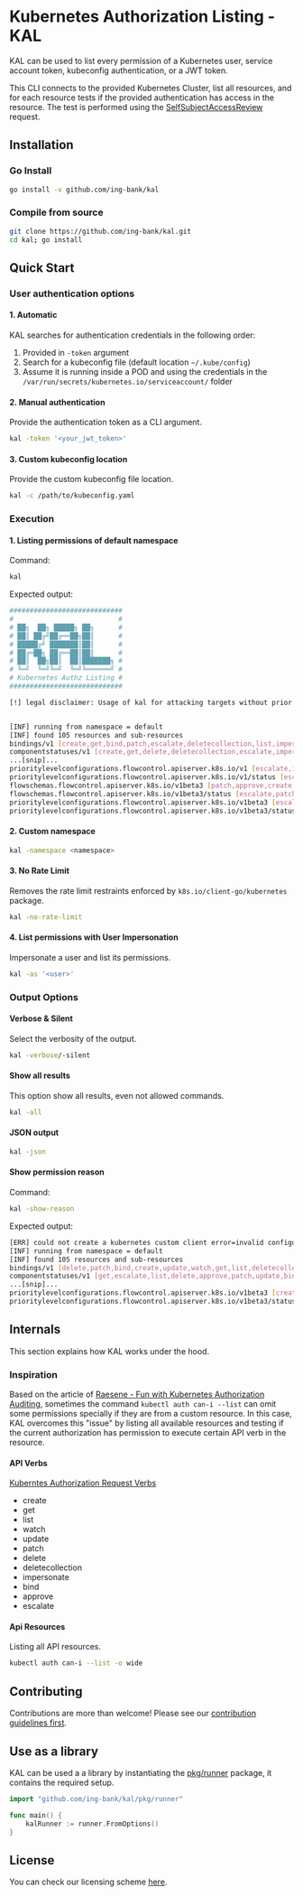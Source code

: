 # Kubernetes Authorization Listing - KAL

KAL can be used to list every permission of a Kubernetes user, service account token, kubeconfig authentication, or a JWT token.

This CLI connects to the provided Kubernetes Cluster, list all resources, and for each resource tests if the provided authentication has access in the resource. The test is performed using the [SelfSubjectAccessReview](https://kubernetes.io/docs/reference/kubernetes-api/authorization-resources/self-subject-access-review-v1/) request.

## Installation

### Go Install

```sh
go install -v github.com/ing-bank/kal
```

### Compile from source

```sh
git clone https://github.com/ing-bank/kal.git
cd kal; go install
```

## Quick Start

### User authentication options

#### 1. Automatic

KAL searches for authentication credentials in the following order:

1. Provided in `-token` argument
2. Search for a kubeconfig file (default location `~/.kube/config`)
3. Assume it is running inside a POD and using the credentials in the `/var/run/secrets/kubernetes.io/serviceaccount/` folder

#### 2. Manual authentication

Provide the authentication token as a CLI argument.

```sh
kal -token '<your_jwt_token>'
```

#### 3. Custom kubeconfig location

Provide the custom kubeconfig file location.

```sh
kal -c /path/to/kubeconfig.yaml
```


### Execution

#### 1. Listing permissions of default namespace

Command:

```sh
kal
```

Expected output:
```sh
############################
#                          #
# ██╗  ██╗ █████╗ ██╗      #
# ██║ ██╔╝██╔══██╗██║      #
# █████╔╝ ███████║██║      #
# ██╔═██╗ ██╔══██║██║      #
# ██║  ██╗██║  ██║███████╗ #
# ╚═╝  ╚═╝╚═╝  ╚═╝╚══════╝ #
# Kubernetes Authz Listing #
############################

[!] legal disclaimer: Usage of kal for attacking targets without prior mutual consent is illegal. It is the end user\'s responsibility to obey all applicable local, state and federal laws. Developers assume no liability and are not responsible for any misuse or damage caused by this program


[INF] running from namespace = default
[INF] found 105 resources and sub-resources
bindings/v1 [create,get,bind,patch,escalate,deletecollection,list,impersonate,watch,update,delete,approve] [default]
componentstatuses/v1 [create,get,delete,deletecollection,escalate,impersonate,update,patch,approve,watch,bind,list] [CLUSTER_WIDE]
...[snip]...
prioritylevelconfigurations.flowcontrol.apiserver.k8s.io/v1 [escalate,impersonate,list,approve,watch,deletecollection,get,patch,update,delete,bind,create] [CLUSTER_WIDE]
prioritylevelconfigurations.flowcontrol.apiserver.k8s.io/v1/status [escalate,impersonate,patch,watch,list,create,get,delete,update,approve,deletecollection,bind] [CLUSTER_WIDE]
flowschemas.flowcontrol.apiserver.k8s.io/v1beta3 [patch,approve,create,escalate,list,deletecollection,impersonate,delete,watch,update,bind,get] [CLUSTER_WIDE]
flowschemas.flowcontrol.apiserver.k8s.io/v1beta3/status [escalate,patch,deletecollection,update,get,bind,impersonate,delete,approve,watch,list,create] [CLUSTER_WIDE]
prioritylevelconfigurations.flowcontrol.apiserver.k8s.io/v1beta3 [escalate,impersonate,approve,update,get,create,list,deletecollection,patch,watch,delete,bind] [CLUSTER_WIDE]
prioritylevelconfigurations.flowcontrol.apiserver.k8s.io/v1beta3/status [get,create,list,escalate,impersonate,patch,bind,update,delete,approve,watch,deletecollection] [CLUSTER_WIDE]
```

#### 2. Custom namespace

```sh
kal -namespace <namespace>
```

#### 3. No Rate Limit

Removes the rate limit restraints enforced by `k8s.io/client-go/kubernetes` package.

```sh
kal -no-rate-limit
```

#### 4. List permissions with User Impersonation

Impersonate a user and list its permissions.

```sh
kal -as '<user>'
```

### Output Options

#### Verbose & Silent

Select the verbosity of the output.

```sh
kal -verbose/-silent
```

#### Show all results

This option show all results, even not allowed commands.

```sh
kal -all
```

#### JSON output

```sh
kal -json
```

#### Show permission reason

Command: 
```sh
kal -show-reason
```

Expected output:

```sh
[ERR] could not create a kubernetes custom client error=invalid configuration for kubernetes custom client
[INF] running from namespace = default
[INF] found 105 resources and sub-resources
bindings/v1 [delete,patch,bind,create,update,watch,get,list,deletecollection,impersonate,approve,escalate] [default] [RBAC: allowed by ClusterRoleBinding "kubeadm:cluster-admins" of ClusterRole "cluster-admin" to Group "kubeadm:cluster-admins";RBAC: allowed by ClusterRoleBinding "kubeadm:cluster-admins" of ClusterRole "cluster-admin" to Group "kubeadm:cluster-admins";RBAC: allowed by ClusterRoleBinding "kubeadm:cluster-admins" of ClusterRole "cluster-admin" to Group "kubeadm:cluster-admins";RBAC: allowed by ClusterRoleBinding "kubeadm:cluster-admins" of ClusterRole "cluster-admin" to Group "kubeadm:cluster-admins";RBAC: allowed by ClusterRoleBinding "kubeadm:cluster-admins" of ClusterRole "cluster-admin" to Group "kubeadm:cluster-admins";RBAC: allowed by ClusterRoleBinding "kubeadm:cluster-admins" of ClusterRole "cluster-admin" to Group "kubeadm:cluster-admins";RBAC: allowed by ClusterRoleBinding "kubeadm:cluster-admins" of ClusterRole "cluster-admin" to Group "kubeadm:cluster-admins";RBAC: allowed by ClusterRoleBinding "kubeadm:cluster-admins" of ClusterRole "cluster-admin" to Group "kubeadm:cluster-admins";RBAC: allowed by ClusterRoleBinding "kubeadm:cluster-admins" of ClusterRole "cluster-admin" to Group "kubeadm:cluster-admins";RBAC: allowed by ClusterRoleBinding "kubeadm:cluster-admins" of ClusterRole "cluster-admin" to Group "kubeadm:cluster-admins";RBAC: allowed by ClusterRoleBinding "kubeadm:cluster-admins" of ClusterRole "cluster-admin" to Group "kubeadm:cluster-admins";RBAC: allowed by ClusterRoleBinding "kubeadm:cluster-admins" of ClusterRole "cluster-admin" to Group "kubeadm:cluster-admins"]
componentstatuses/v1 [get,escalate,list,delete,approve,patch,update,bind,watch,impersonate,deletecollection,create] [CLUSTER_WIDE] [RBAC: allowed by ClusterRoleBinding "kubeadm:cluster-admins" of ClusterRole "cluster-admin" to Group "kubeadm:cluster-admins";RBAC: allowed by ClusterRoleBinding "kubeadm:cluster-admins" of ClusterRole "cluster-admin" to Group "kubeadm:cluster-admins";RBAC: allowed by ClusterRoleBinding "kubeadm:cluster-admins" of ClusterRole "cluster-admin" to Group "kubeadm:cluster-admins";RBAC: allowed by ClusterRoleBinding "kubeadm:cluster-admins" of ClusterRole "cluster-admin" to Group "kubeadm:cluster-admins";RBAC: allowed by ClusterRoleBinding "kubeadm:cluster-admins" of ClusterRole "cluster-admin" to Group "kubeadm:cluster-admins";RBAC: allowed by ClusterRoleBinding "kubeadm:cluster-admins" of ClusterRole "cluster-admin" to Group "kubeadm:cluster-admins";RBAC: allowed by ClusterRoleBinding "kubeadm:cluster-admins" of ClusterRole "cluster-admin" to Group "kubeadm:cluster-admins";RBAC: allowed by ClusterRoleBinding "kubeadm:cluster-admins" of ClusterRole "cluster-admin" to Group "kubeadm:cluster-admins";RBAC: allowed by ClusterRoleBinding "kubeadm:cluster-admins" of ClusterRole "cluster-admin" to Group "kubeadm:cluster-admins";RBAC: allowed by ClusterRoleBinding "kubeadm:cluster-admins" of ClusterRole "cluster-admin" to Group "kubeadm:cluster-admins";RBAC: allowed by ClusterRoleBinding "kubeadm:cluster-admins" of ClusterRole "cluster-admin" to Group "kubeadm:cluster-admins";RBAC: allowed by ClusterRoleBinding "kubeadm:cluster-admins" of ClusterRole "cluster-admin" to Group "kubeadm:cluster-admins"]
...[snip]...
prioritylevelconfigurations.flowcontrol.apiserver.k8s.io/v1beta3 [create,patch,update,deletecollection,escalate,get,delete,bind,watch,impersonate,list,approve] [CLUSTER_WIDE] [RBAC: allowed by ClusterRoleBinding "kubeadm:cluster-admins" of ClusterRole "cluster-admin" to Group "kubeadm:cluster-admins";RBAC: allowed by ClusterRoleBinding "kubeadm:cluster-admins" of ClusterRole "cluster-admin" to Group "kubeadm:cluster-admins";RBAC: allowed by ClusterRoleBinding "kubeadm:cluster-admins" of ClusterRole "cluster-admin" to Group "kubeadm:cluster-admins";RBAC: allowed by ClusterRoleBinding "kubeadm:cluster-admins" of ClusterRole "cluster-admin" to Group "kubeadm:cluster-admins";RBAC: allowed by ClusterRoleBinding "kubeadm:cluster-admins" of ClusterRole "cluster-admin" to Group "kubeadm:cluster-admins";RBAC: allowed by ClusterRoleBinding "kubeadm:cluster-admins" of ClusterRole "cluster-admin" to Group "kubeadm:cluster-admins";RBAC: allowed by ClusterRoleBinding "kubeadm:cluster-admins" of ClusterRole "cluster-admin" to Group "kubeadm:cluster-admins";RBAC: allowed by ClusterRoleBinding "kubeadm:cluster-admins" of ClusterRole "cluster-admin" to Group "kubeadm:cluster-admins";RBAC: allowed by ClusterRoleBinding "kubeadm:cluster-admins" of ClusterRole "cluster-admin" to Group "kubeadm:cluster-admins";RBAC: allowed by ClusterRoleBinding "kubeadm:cluster-admins" of ClusterRole "cluster-admin" to Group "kubeadm:cluster-admins";RBAC: allowed by ClusterRoleBinding "kubeadm:cluster-admins" of ClusterRole "cluster-admin" to Group "kubeadm:cluster-admins";RBAC: allowed by ClusterRoleBinding "kubeadm:cluster-admins" of ClusterRole "cluster-admin" to Group "kubeadm:cluster-admins"]
prioritylevelconfigurations.flowcontrol.apiserver.k8s.io/v1beta3/status [create,escalate,list,update,delete,deletecollection,bind,patch,get,approve,watch,impersonate] [CLUSTER_WIDE] [RBAC: allowed by ClusterRoleBinding "kubeadm:cluster-admins" of ClusterRole "cluster-admin" to Group "kubeadm:cluster-admins";RBAC: allowed by ClusterRoleBinding "kubeadm:cluster-admins" of ClusterRole "cluster-admin" to Group "kubeadm:cluster-admins";RBAC: allowed by ClusterRoleBinding "kubeadm:cluster-admins" of ClusterRole "cluster-admin" to Group "kubeadm:cluster-admins";RBAC: allowed by ClusterRoleBinding "kubeadm:cluster-admins" of ClusterRole "cluster-admin" to Group "kubeadm:cluster-admins";RBAC: allowed by ClusterRoleBinding "kubeadm:cluster-admins" of ClusterRole "cluster-admin" to Group "kubeadm:cluster-admins";RBAC: allowed by ClusterRoleBinding "kubeadm:cluster-admins" of ClusterRole "cluster-admin" to Group "kubeadm:cluster-admins";RBAC: allowed by ClusterRoleBinding "kubeadm:cluster-admins" of ClusterRole "cluster-admin" to Group "kubeadm:cluster-admins";RBAC: allowed by ClusterRoleBinding "kubeadm:cluster-admins" of ClusterRole "cluster-admin" to Group "kubeadm:cluster-admins";RBAC: allowed by ClusterRoleBinding "kubeadm:cluster-admins" of ClusterRole "cluster-admin" to Group "kubeadm:cluster-admins";RBAC: allowed by ClusterRoleBinding "kubeadm:cluster-admins" of ClusterRole "cluster-admin" to Group "kubeadm:cluster-admins";RBAC: allowed by ClusterRoleBinding "kubeadm:cluster-admins" of ClusterRole "cluster-admin" to Group "kubeadm:cluster-admins";RBAC: allowed by ClusterRoleBinding "kubeadm:cluster-admins" of ClusterRole "cluster-admin" to Group "kubeadm:cluster-admins"]
```

## Internals

This section explains how KAL works under the hood.

### Inspiration

Based on the article of [Raesene - Fun with Kubernetes Authorization Auditing](https://raesene.github.io/blog/2024/04/22/Fun-with-Kubernetes-Authz/), sometimes the command `kubectl auth can-i --list` can omit some permissions specially if they are from a custom resource. In this case, KAL overcomes this "issue" by listing all available resources and testing if the current authorization has permission to execute certain API verb in the resource.


#### API Verbs

[Kuberntes Authorization Request Verbs](https://kubernetes.io/docs/reference/access-authn-authz/authorization/#determine-the-request-verb)

- create
- get
- list
- watch
- update
- patch
- delete
- deletecollection
- impersonate
- bind
- approve
- escalate

#### Api Resources

Listing all API resources.

```sh
kubectl auth can-i --list -o wide
```

## Contributing

Contributions are more than welcome! Please see our [contribution guidelines first](./CONTRIBUTING.md).

## Use as a library

KAL can be used a a library by instantiating the [pkg/runner](./pkg/runner/) package, it contains the required setup.

```go
import "github.com/ing-bank/kal/pkg/runner"

func main() {
    kalRunner := runner.FromOptions()
}
```

## License

You can check our licensing scheme [here](./LICENSE).
